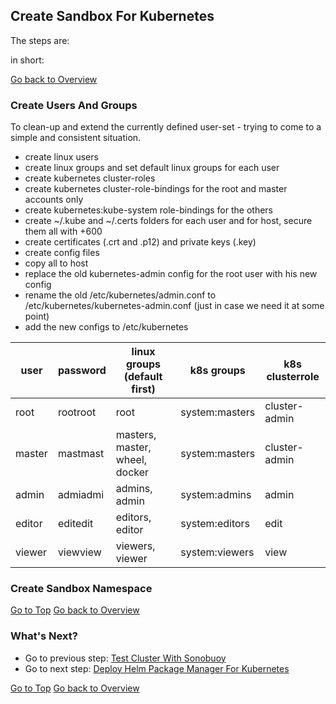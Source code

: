 ## Create Sandbox For Kubernetes

The steps are:

in short:


[Go back to Overview](../README.html#overview)


### Create Users And Groups

To clean-up and extend the currently defined user-set - trying to come to a simple and consistent situation.
- create linux users
- create linux groups and set default linux groups for each user
- create kubernetes cluster-roles
- create kubernetes cluster-role-bindings for the root and master accounts only
- create kubernetes:kube-system role-bindings for the others
- create ~/.kube and ~/.certs folders for each user and for host, secure them all with +600
- create certificates (.crt and .p12) and private keys (.key)
- create config files
- copy all to host
- replace the old kubernetes-admin config for the root user with his new config
- rename the old /etc/kubernetes/admin.conf to /etc/kubernetes/kubernetes-admin.conf (just in case we need it at some point)
- add the new configs to /etc/kubernetes

user   | password | linux groups (default first)   | k8s groups     | k8s clusterrole
-------|----------|--------------------------------|----------------|------------------
root   | rootroot | root                           | system:masters | cluster-admin
master | mastmast | masters, master, wheel, docker | system:masters | cluster-admin
admin  | admiadmi | admins, admin                  | system:admins  | admin
editor | editedit | editors, editor                | system:editors | edit
viewer | viewview | viewers, viewer                | system:viewers | view



### Create Sandbox Namespace


[Go to Top](#create-sandbox-for-kubernetes)
[Go back to Overview](../README.html#overview)



### What's Next?

- Go to previous step: [Test Cluster With Sonobuoy](test-cluster-with-sonobuoy.html)
- Go to next step: [Deploy Helm Package Manager For Kubernetes](deploy-helm-package-manager-for-kubernetes.html)

[Go to Top](#create-sandbox-for-kubernetes)
[Go back to Overview](../README.html#overview)



